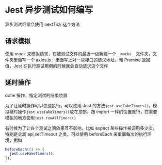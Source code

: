 # Jest 异步测试如何编写

异步测试经常会使用 nextTick 这个方法

## 请求模拟

使用 mock 来模拟请求，在被测试文件的最近一级新建一个`__mocks__`文件夹，文件夹里面写一个 axios.js，里面写上对一些接口的请求地址，和 Promise 返回值，Jest 在执行测试用例的时候就会自动请求这个文件

## 延时操作

done 操作，指定测试的结束位置

为了让延时操作可以快速执行，可以使用 Jest 的方法`jest.useFakeTimers()`，模拟延时操作`jest.useFakeTimers()`放在顶部，跟 import 一样的位置就行，在需要模拟的地方使用`jest.runAllTimers()`

有时候为了让各个测试之间效果互不影响，比如 expect 某些操作被调用多少次，特别是全局 api,setTimeout 之类，可以使用 beforeEach 来重置每次的执行环境，例如

```js
beforeEach(() => {
  jest.useFakeTimers();
});
```
